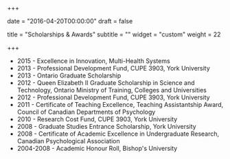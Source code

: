 +++

date = "2016-04-20T00:00:00"
draft = false

title = "Scholarships & Awards"
subtitle = ""
widget = "custom"
weight = 22

+++

* 2015 - Excellence in Innovation, Multi-Health Systems
* 2013 - Professional Development Fund, CUPE 3903, York University
* 2013 - Ontario Graduate Scholarship
* 2012 - Queen Elizabeth II Graduate Scholarship in Science and Technology, Ontario Ministry of Training, Colleges and Universities
* 2012 - Professional Development Fund, CUPE 3903, York University
* 2011 - Certificate of Teaching Excellence, Teaching Assistantship Award, Council of Canadian Departments of Psychology
* 2010 - Research Cost Fund, CUPE 3903, York University
* 2008 - Graduate Studies Entrance Scholarship, York University
* 2008 - Certificate of Academic Excellence in Undergraduate Research, Canadian Psychological Association
* 2004-2008 - Academic Honour Roll, Bishop's University